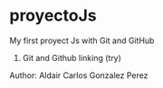 # proyectoJs

My first proyect Js with Git and GitHub

1. Git and Github linking (try)

Author: Aldair Carlos Gonzalez Perez

